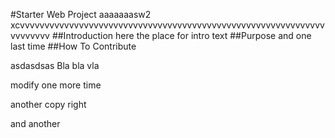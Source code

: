 #Starter Web Project
aaaaaaasw2
xcvvvvvvvvvvvvvvvvvvvvvvvvvvvvvvvvvvvvvvvvvvvvvvvvvvvvvvvvvvvvvvvvvvvvvv
##Introduction
here the place for intro text
##Purpose
and one last time
##How To Contribute 

asdasdsas
Bla bla vla


modify one more time

another copy right

and another
